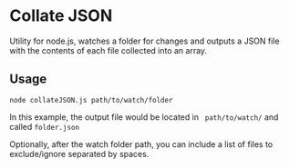 Collate JSON
============

Utility for node.js, watches a folder for changes and outputs a JSON file with the contents of each file collected into an array.

Usage
-----

`node collateJSON.js path/to/watch/folder`

In this example, the output file would be located in ` path/to/watch/` and called `folder.json`

Optionally, after the watch folder path, you can include a list of files to exclude/ignore separated by spaces.


